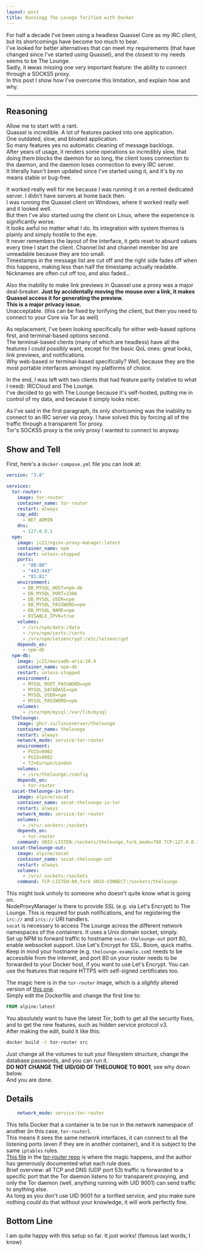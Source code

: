 ```yaml
---
layout: post
title: Runningg The Lounge Torified with Docker
---
```


For half a decade I've been using a headless Quassel Core as my IRC client, but its shortcomings have become too much to bear.  
I've looked for better alternatives that can meet my requirements (that have changed since I've started using Quassel), and the closest to my needs seems to be The Lounge.  
Sadly, it ~~is~~was missing one very important feature: the ability to connect through a SOCKS5 proxy.  
In this post I show how I've overcome this limitation, and explain how and why.  

----

## Reasoning

Allow me to start with a rant.  
Quassel is incredible. A lot of features packed into one application.  
One outdated, slow, and bloated application.  
So many features yes no automatic cleaning of message backlogs.  
After years of usage, it renders some operations so incredibly slow, that doing them blocks the daemon for so long, the client loses connection to the daemon, and the daemon loses connection to every IRC server.  
It literally hasn't been updated since I've started using it, and it's by no means stable or bug-free.  

It worked really well for me because I was running it on a rented dedicated server. I didn't have servers at home back then.  
I was running the Quassel client on Windows, where it worked really well and it looked well.  
But then I've also started using the client on Linux, where the experience is significantly worse.  
It looks awful no matter what I do. Its integration with system themes is plainly and simply hostile to the eye.  
It never remembers the layout of the interface, it gets reset to absurd values every time I start the client. Channel list and channel member list are unreadable because they are too small.  
Timestamps in the message list are cut off and the right side fades off when this happens, making less than half the timestamp actually readable. Nicknames are often cut off too, and also faded...  

Also the inability to make link previews in Quassel use a proxy was a major deal-breaker. **Just by accidentally moving the mouse over a link, it makes Quassel access it for generating the preview.**  
**This is a major privacy issue.**  
Unacceptable.
(this can be fixed by torifying the client, but then you need to connect to your Core via Tor as well)

As replacement, I've been looking specifically for either web-based options first, and terminal-based options second.  
The terminal-based clients (many of which are headless) have all the features I could possibly want, except for the basic QoL ones: great looks, link previews, and notifications.  
Why web-based or terminal-based specifically? Well, because they are the most portable interfaces amongst my platforms of choice.  

In the end, I was left with two clients that had feature parity (relative to what I need): IRCCloud and The Lounge.  
I've decided to go with The Lounge because it's self-hosted, putting me in control of my data, and because it simply looks nicer.  

As I've said in the first paragraph, its only shortcoming was the inability to connect to an IRC server via proxy. I have solved this by forcing all of the traffic through a transparent Tor proxy.  
Tor's SOCKS5 proxy is the only proxy I wanted to connect to anyway.  

## Show and Tell

First, here's a `docker-compose.yml` file you can look at:  
```yaml
version: "3.8"

services:
  tor-router:
    image: tor-router
    container_name: tor-router
    restart: always
    cap_add:
      - NET_ADMIN
    dns:
      - 127.0.0.1
  npm:
    image: jc21/nginx-proxy-manager:latest
    container_name: npm
    restart: unless-stopped
    ports:
      - "80:80"
      - "443:443"
      - "81:81"
    environment:
      - DB_MYSQL_HOST=npm-db
      - DB_MYSQL_PORT=3306
      - DB_MYSQL_USER=npm
      - DB_MYSQL_PASSWORD=npm
      - DB_MYSQL_NAME=npm
      - DISABLE_IPV6=true
    volumes:
      - /srv/npm/data:/data
      - /srv/npm/certs:/certs
      - /srv/npm/letsencrypt:/etc/letsencrypt
    depends_on:
      - npm-db
  npm-db:
    image: jc21/mariadb-aria:10.4
    container_name: npm-db
    restart: unless-stopped
    environment:
      - MYSQL_ROOT_PASSWORD=npm
      - MYSQL_DATABASE=npm
      - MYSQL_USER=npm
      - MYSQL_PASSWORD=npm
    volumes:
      - /srv/npm/mysql:/var/lib/mysql
  thelounge:
    image: ghcr.io/linuxserver/thelounge
    container_name: thelounge
    restart: always
    network_mode: service:tor-router
    environment:
      - PUID=9002
      - PGID=9002
      - TZ=Europe/London
    volumes:
      - /srv/thelounge:/config
    depends_on:
      - tor-router
  socat-thelounge-in-tor:
    image: alpine/socat
    container_name: socat-thelounge-in-tor
    restart: always
    network_mode: service:tor-router
    volumes:
      - /srv/.sockets:/sockets
    depends_on:
      - tor-router
    command: UNIX-LISTEN:/sockets/thelounge,fork,mode=700 TCP:127.0.0.1:9000
  socat-thelounge-out:
    image: alpine/socat
    container_name: socat-thelounge-out
    restart: always
    volumes:
      - /srv/.sockets:/sockets
    command: TCP-LISTEN:80,fork UNIX-CONNECT:/sockets/thelounge
```

This might look unholy to someone who doesn't quite know what is going on.  
NodeProxyManager is there to provide SSL (e.g. via Let's Encrypt) to The Lounge. This is required for push notifications, and for registering the `irc://` and `ircs://` URI handlers.  
`socat` is necessary to access The Lounge across the different network namespaces of the containers. It uses a Unix domain socket, simply.  
Set up NPM to forward traffic to hostname `socat-thelounge-out` port 80, enable websocket support. Use Let's Encrypt for SSL. Boom, quick maths.  
Keep in mind your hostname (e.g. `thelounge.example.com`) needs to be accessible from the internet, and port 80 on your router needs to be forwarded to your Docker host, if you want to use Let's Encrypt. You can use the features that require HTTPS with self-signed certificates too.  

The magic here is in the `tor-router` image, which is a *slightly* altered version of [this one](https://github.com/flungo-docker/tor-router).  
Simply edit the Dockerfile and change the first line to:  
```Dockerfile
FROM alpine:latest
```
You absolutely want to have the latest Tor, both to get all the security fixes, and to get the new features, such as hidden service protocol v3.  
After making the edit, build it like this:  
```bash
docker build -t tor-router src
```

Just change all the volumes to suit your filesystem structure, change the database passwords, and you can run it.  
**DO NOT CHANGE THE UID/GID OF THELOUNGE TO 9001**, see why down below.  
And you are done.  

## Details

```yaml
    network_mode: service:tor-router
```
This tells Docker that a container is to be run in the network namespace of another (in this case, `tor-router`).  
This means it sees the same network interfaces, it can connect to all the listening ports (even if they are in another container), and it is subject to the same `iptables` rules.  
[This file](https://github.com/flungo-docker/tor-router/blob/master/src/iptables.rules) in the [tor-router repo](https://github.com/flungo-docker/tor-router) is where the magic happens, and the author has generously documented what each rule does.  
Brief overview: all TCP and DNS (UDP port 53) traffic is forwarded to a specific port that the Tor daemon listens to for transparent proxying, and only the Tor daemon (well, anything running with UID 9001) can send traffic to anything else.  
As long as you don't use UID 9001 for a torified service, and you make sure nothing *could* do that without your knowledge, it will work perfectly fine.  

## Bottom Line

I am quite happy with this setup so far. It just works! (famous last words, I know)


